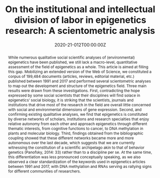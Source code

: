 ---
title: 'On the institutional and intellectual division of labor in epigenetics research: A scientometric analysis'
authors:
- J. Larregue
- Vincent Larivière
- Philippe Mongeon
date: '2020-21-012T00:00:00Z'
doi: 'https://doi.org/10.1177/0539018419898394'

# Schedule page publish date (NOT publication's date).
publishDate: ''

# Publication type.
# Legend: 0 = Uncategorized; 1 = Conference paper; 2 = Journal article;
# 3 = Preprint / Working Paper; 4 = Report; 5 = Book; 6 = Book section;
# 7 = Thesis; 8 = Patent
publication_types: ['2']

# Publication name and optional abbreviated publication name.
publication: 'Social Science Information'
publication_short: ''

abstract: "While numerous qualitative social scientific analyses of (environmental) epigenetics have been published, we still lack a macro-level, quantitative assessment of the field of epigenetics as a whole. This article is aimed at filling this gap. Mobilizing an extended version of the Web of Science, we constituted a corpus of 199,484 documents (articles, reviews, editorial material, etc.) published between 1991 and 2017 and performed several scientometric analyses to map out the development and structure of the epigenetics field. Three main results were drawn from these investigations. First, contradicting the hope expressed by some social scientists that their disciplines will find solace in epigenetics’ social biology, it is striking that the scientists, journals and institutions that drive most of the research in the field are overall little concerned with social and environmental dimensions of gene expression. Second, and confirming existing qualitative analyses, we find that epigenetics is constituted by diverse networks of scholars, institutions and research specialties that enjoy relative autonomy from each other and approach epigenetics through different thematic interests, from cognitive functions to cancer, to DNA methylation in plants and molecular biology. Third, findings obtained from the bibliographic coupling showed that these different networks became more and more autonomous over the last decade, which suggests that we are currently witnessing the constitution of a scientific archipelago akin to that of behavior genetics (Panofsky, 2014: 33) rather than to a discipline per se. At the same time, this differentiation was less pronounced conceptually speaking, as we also observed a clear standardization of the keywords used in epigenetics articles between 1991 and 2017, with DNA methylation and RNAs serving as rallying signs for different communities of researchers."

# Summary. An optional shortened abstract.
# summary: Lorem ipsum dolor sit amet, consectetur adipiscing elit. Duis posuere tellus ac convallis placerat. Proin tincidunt magna sed ex sollicitudin condimentum.

tags:
  - Source Themes
featured: false

# links:
#  - name: Publisher version
#    url: https://journals.sagepub.com/doi/full/10.1177/0539018419898394
url_pdf: 'larregue-2020-epigenetics.pdf'

url_code: ''
url_dataset: ''
url_poster: ''
url_project: ''
url_slides: ''
url_source: ''
url_video: ''

# Featured image
# To use, add an image named `featured.jpg/png` to your page's folder.
image:
  caption: 'Image credit: [**Unsplash**](https://unsplash.com/photos/s9CC2SKySJM)'
focal_point: ''
preview_only: false

# Associated Projects (optional)
#   Associate this publication with one or more of your projects.
#   Simply enter your project's folder or file name without extension.
#   E.g. `internal-project` references `content/project/internal-project/index.md`.
#   Otherwise, set `projects: []`.
projects:
  - publication

# Slides (optional).
#   Associate this publication with Markdown slides.
#   Simply enter your slide deck's filename without extension
#   E.g. `slides: "example"` references `content/slides/example/index.md`.
#   Otherwise, set `slides: ""`.
slides:
---